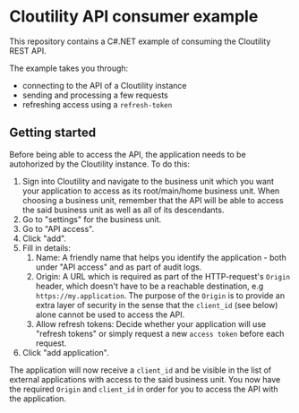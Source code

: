 # Cloutility API consumer example
This repository contains a C#.NET example of consuming the Cloutility REST API.

The example takes you through:
- connecting to the API of a Cloutility instance
- sending and processing a few requests
- refreshing access using a `refresh-token`

## Getting started
Before being able to access the API, the application needs to be autohorized by the Cloutility instance. To do this:

1. Sign into Cloutility and navigate to the business unit which you want your application to access as its root/main/home business unit. When choosing a business unit, remember that the API will be able to access the said business unit as well as all of its descendants.
1. Go to "settings" for the business unit.
1. Go to "API access".
1. Click "add".
1. Fill in details:
    1. Name: A friendly name that helps you identify the application - both under "API access" and as part of audit logs.
    1. Origin: A URL which is required as part of the HTTP-request's `Origin` header, which doesn't have to be a reachable destination, e.g `https://my.application`. The purpose of the `Origin` is to provide an extra layer of security in the sense that the `client_id` (see below) alone cannot be used to access the API.
    1. Allow refresh tokens: Decide whether your application will use "refresh tokens" or simply request a new `access token` before each request.
1. Click "add application".

The application will now receive a `client_id` and be visible in the list of external applications with access to the said business unit. You now have the required `Origin` and `client_id` in order for you to access the API with the application.

